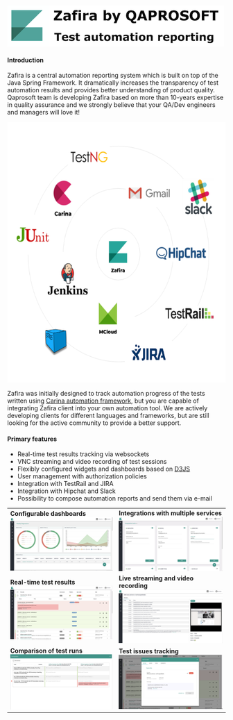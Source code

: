 ![Alt text](img/zafira.png "Zafira Logo")

#### Introduction
Zafira is a central automation reporting system which is built on top of the Java Spring Framework. It dramatically increases the transparency of test automation results and provides better understanding of product quality. Qaprosoft team is developing Zafira based on more than 10-years expertise in quality assurance and we strongly believe that your QA/Dev engineers and managers will love it!

<p align="center">
  <img width="600px" height="600px" src="img/space.png">
</p>

Zafira was initially designed to track automation progress of the tests written using [Carina automation framework](https://github.com/qaprosoft/carina/), but you are capable of integrating Zafira client into your own automation tool. We are actively developing clients for different languages and frameworks, but are still looking for the active community to provide a better support. 

#### Primary features
* Real-time test results tracking via websockets
* VNC streaming and video recording of test sessions
* Flexibly configured widgets and dashboards based on [D3JS](https://d3js.org/)
* User management with authorization policies
* Integration with TestRail and JIRA
* Integration with Hipchat and Slack
* Possibility to compose automation reports and send them via e-mail

<table>
  </tr>
    <td>
      <b>Configurable dashboards</b>
      <img src="img/feature_dashboards.png">
    </td>
    <td>
      <b>Integrations with multiple services</b>
      <img src="img/feature_integrations.png">
    </td>
  </tr>
  </tr>
    <td>
      <b>Real-time test results</b>
      <img src="img/feature_testrun_results.png">
    </td>
    <td>
      <b>Live streaming and video recording</b>
      <img src="img/feature_live_streaming.png">
    </td>
  </tr>
  </tr>
    <td>
      <b>Comparison of test runs</b>
      <img src="img/feature_testruns_comparison.png">
    </td>
    <td>
      <b>Test issues tracking</b>
      <img src="img/feature_test_issues.png">
    </td>
  </tr>
</table>

